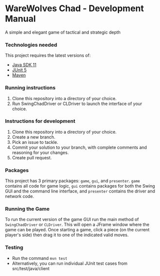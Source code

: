 # WareWolves Chad - Development Manual

A simple and elegant game of tactical and strategic depth



### Technologies needed

This project requires the latest versions of:
- [Java SDK 11](https://www.oracle.com/technetwork/java/javase/downloads/jdk11-downloads-5066655.html)
- [JUnit 5](https://junit.org/junit5/docs/current/user-guide/#installation)
- [Maven](https://maven.apache.org/install.html)



### Running instructions

1. Clone this repository into a directory of your choice.
2. Run SwingChadDriver or CLDriver to launch the interface of your choice.



### Instructions for development

1. Clone this repository into a directory of your choice.
2. Create a new branch.
3. Pick an issue to tackle.
4. Commit your solution to your branch, with complete comments and reasoning for your changes.
5. Create pull request.



### Packages

This project has 3 primary packages: `game`, `gui`, and `presenter`. `game` contains all code for game logic, `gui` contains packages for both the Swing GUI and the command line interface, and `presenter` contains the driver and network code.



### Running the Game

To run the current version of the game GUI run the main method of `SwingChadDriver` or `CLDriver`. This will open a JFrame window where the game can be played. Once starting a game, click a piece (on the current player's side) then drag it to one of the indicated valid moves.

### Testing

- Run the command `mvn test`
- Alternatively, you can run individual JUnit test cases from src/test/java/client


